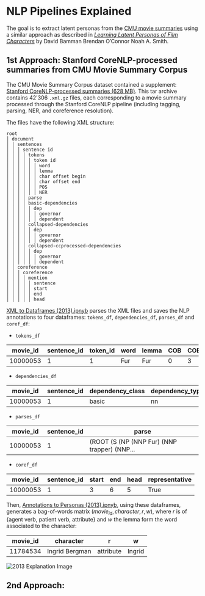 # NLP Pipelines Explained

The goal is to extract latent personas from the [CMU movie summaries](https://www.cs.cmu.edu/~ark/personas/#:~:text=Dataset%20%5B46%20M%5D%20and%20readme%3A%2042%2C306%20movie%20plot%20summaries) using a similar approach as described in [*Learning Latent Personas of Film Characters*](https://www.cs.cmu.edu/~dbamman/pubs/pdf/bamman+oconnor+smith.acl13.pdf) by David Bamman Brendan O’Connor Noah A. Smith. 


## 1st Approach: Stanford CoreNLP-processed summaries from CMU Movie Summary Corpus

The CMU Movie Summary Corpus dataset contained a supplement: [Stanford CoreNLP-processed summaries (628 MB)](https://www.cs.cmu.edu/~ark/personas/#:~:text=Supplement%3A%20Stanford%20CoreNLP%2Dprocessed%20summaries%20%5B628%20M%5D). This tar archive contains 42'306 `.xml.gz` files, each corresponding to a movie summary processed through the Stanford CoreNLP pipeline (including tagging, parsing, NER, and coreference resolution).

The files have the following XML structure:
```
root
│ document
│ │ sentences
│ │ │ sentence id
│ │ │ │ tokens
│ │ │ │ │ token id
│ │ │ │ │ │ word
│ │ │ │ │ │ lemma
│ │ │ │ │ │ char offset begin
│ │ │ │ │ │ char offset end
│ │ │ │ │ │ POS
│ │ │ │ │ │ NER
│ │ │ │ parse
│ │ │ │ basic-dependencies
│ │ │ │ │ dep
│ │ │ │ │ │ governor
│ │ │ │ │ │ dependent
│ │ │ │ collapsed-dependencies
│ │ │ │ │ dep
│ │ │ │ │ │ governor
│ │ │ │ │ │ dependent
│ │ │ │ collapsed-ccprocessed-dependencies
│ │ │ │ │ dep
│ │ │ │ │ │ governor
│ │ │ │ │ │ dependent
│ │ coreference
│ │ │ coreference
│ │ │ │ mention
│ │ │ │ │ sentence
│ │ │ │ │ start
│ │ │ │ │ end
│ │ │ │ │ head
```

[XML to Dataframes (2013).ipnyb](https://github.com/epfl-ada/ada-2023-project-crunchychicken/blob/main/pipelines/XML%20to%20Dataframes%20(2013).ipynb) parses the XML files and saves the NLP annotations to four dataframes: `tokens_df`, `dependencies_df`, `parses_df` and `coref_df`:

- `tokens_df`

| movie_id | sentence_id | token_id | word | lemma | COB | COE | POS | NER |
|----------|-------------|----------|------|-------|-----|-----|-----|-----|
| 10000053 | 1           | 1        | Fur  | Fur   | 0   | 3   | NNP | O   |

- `dependencies_df`

| movie_id | sentence_id | dependency_class | dependency_type | governor_id | governor_word | dependent_id | dependent_word |
|----------|-------------|------------------|-----------------|-------------|---------------|--------------|----------------|
| 10000053 | 1           | basic            | nn              | 6           | te            | 1            | Fur            |


- `parses_df`

| movie_id | sentence_id | parse                                         |
|----------|-------------|-----------------------------------------------|
| 10000053 | 1           | (ROOT (S (NP (NNP Fur) (NNP trapper) (NNP...  |


- `coref_df`

| movie_id | sentence_id | start | end | head | representative |
|----------|-------------|-------|-----|------|----------------|
| 10000053 | 1           | 3     | 6   | 5    | True           |

Then, [Annotations to Personas (2013).ipnyb](https://github.com/epfl-ada/ada-2023-project-crunchychicken/blob/main/pipelines/Annotations%20to%20Personas%20(2013).ipynb), using these dataframes, generates a bag-of-words matrix $(movie_{id}, character, r, w)$, where $r$ is of {agent verb, patient verb, attribute} and $w$ the lemma form the word associated to the character:

| movie_id | character | r | w | 
|----------|-----------|---|---|
| 11784534 | Ingrid Bergman | attribute | Ingrid |


![2013 Explanation Image](https://i.postimg.cc/5yZsSVFd/image-2023-12-12-213128256.png)

## 2nd Approach: 
